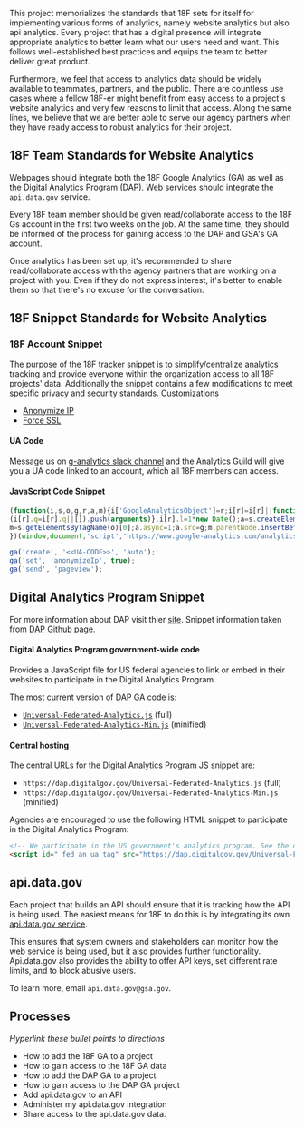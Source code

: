 This project memorializes the standards that 18F sets for itself for implementing various forms of analytics, namely website analytics but also api analytics.  Every project that has a digital presence will integrate appropriate analytics to better learn what our users need and want.  This follows well-established best practices and equips the team to better deliver great product.

Furthermore, we feel that access to analytics data should be widely available to teammates, partners, and the public.  There are countless use cases where a fellow 18F-er might benefit from easy access to a project's website analytics and very few reasons to limit that access.  Along the same lines, we believe that we are better able to serve our agency partners when they have ready access to robust analytics for their project.


## 18F Team Standards for Website Analytics

Webpages should integrate both the 18F Google Analytics (GA) as well as the Digital Analytics Program (DAP).  Web services should integrate the `api.data.gov` service.

Every 18F team member should be given read/collaborate access to the 18F Gs account in the first two weeks on the job.  At the same time, they should be informed of the process for gaining access to the DAP and GSA's GA account.

Once analytics has been set up, it's recommended to share read/collaborate access with the agency partners that are working on a project with you.  Even if they do not express interest, it's better to enable them so that there's no excuse for the conversation.

## 18F Snippet Standards for Website Analytics

### 18F Account Snippet

The purpose of the 18F tracker snippet is to simplify/centralize analytics tracking and provide everyone within the organization access to all 18F projects' data. Additionally the snippet contains a few modifications to meet specific privacy and security standards.
Customizations
* [Anonymize IP](https://developers.google.com/analytics/devguides/collection/analyticsjs/field-reference#anonymizeIp)
* [Force SSL](https://developers.google.com/analytics/devguides/collection/analyticsjs/field-reference#forceSSL)

#### UA Code
Message us on [g-analytics slack channel](https://18f.slack.com/messages/g-analytics/) and the Analytics Guild will give you a UA code linked to an account, which all 18F members can access.


#### JavaScript Code Snippet
```javascript
(function(i,s,o,g,r,a,m){i['GoogleAnalyticsObject']=r;i[r]=i[r]||function(){
(i[r].q=i[r].q||[]).push(arguments)},i[r].l=1*new Date();a=s.createElement(o),
m=s.getElementsByTagName(o)[0];a.async=1;a.src=g;m.parentNode.insertBefore(a,m)
})(window,document,'script','https://www.google-analytics.com/analytics.js','ga');

ga('create', '<<UA-CODE>>', 'auto');
ga('set', 'anonymizeIp', true);
ga('send', 'pageview');
```

## Digital Analytics Program Snippet
For more information about DAP visit thier [site](https://www.digitalgov.gov/services/dap/). Snippet information taken from [DAP Github page](https://github.com/digital-analytics-program/gov-wide-code).

#### Digital Analytics Program government-wide code
Provides a JavaScript file for US federal agencies to link or embed in their websites to participate in the Digital Analytics Program.

The most current version of DAP GA code is:

* [`Universal-Federated-Analytics.js`](Universal-Federated-Analytics.js) (full)
* [`Universal-Federated-Analytics-Min.js`](Universal-Federated-Analytics-Min.js) (minified)

#### Central hosting

The central URLs for the Digital Analytics Program JS snippet are:

* `https://dap.digitalgov.gov/Universal-Federated-Analytics.js` (full)
* `https://dap.digitalgov.gov/Universal-Federated-Analytics-Min.js` (minified)

Agencies are encouraged to use the following HTML snippet to participate in the Digital Analytics Program:

```html
<!-- We participate in the US government's analytics program. See the data at analytics.usa.gov. -->
<script id="_fed_an_ua_tag" src="https://dap.digitalgov.gov/Universal-Federated-Analytics-Min.js"></script>
```

## api.data.gov

Each project that builds an API should ensure that it is tracking how the API is being used.  The easiest means for 18F to do this is by integrating its own [api.data.gov service](https://api.data.gov/).

This ensures that system owners and stakeholders can monitor how the web service is being used, but it also provides further functionality.  Api.data.gov also provides the ability to offer API keys, set different rate limits, and to block abusive users.

To learn more, email `api.data.gov@gsa.gov`.

## Processes

_Hyperlink these bullet points to directions_

* How to add the 18F GA to a project
* How to gain access to the 18F GA data
* How to add the DAP GA to a project
* How to gain access to the DAP GA project
* Add api.data.gov to an API
* Administer my api.data.gov integration
* Share access to the api.data.gov data.
